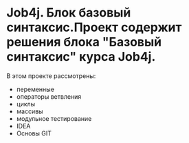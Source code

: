﻿# Job4j. Блок базовый синтаксис.Проект содержит решения блока "Базовый синтаксис" курса Job4j.

В этом проекте рассмотрены:
- переменные
- операторы ветвления
- циклы
- массивы
- модульное тестирование
- IDEA
- Основы GIT